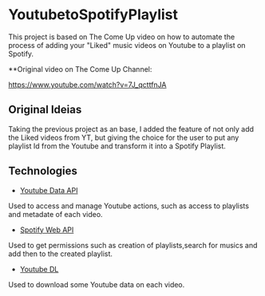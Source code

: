 # YoutubetoSpotifyPlaylist

This project is based on The Come Up video on how to automate the process of adding your "Liked" music videos on Youtube to a playlist on Spotify.

**Original video on The Come Up Channel:

https://www.youtube.com/watch?v=7J_qcttfnJA

## Original Ideias

Taking the previous project as an base, I added the feature of not only add the Liked videos from YT, but giving the choice for the user to put any playlist Id from the Youtube and transform it into a Spotify Playlist.

## Technologies

- [Youtube Data API](https://developers.google.com/youtube/v3)

Used to access and manage Youtube actions, such as access to playlists and metadate of each video.

- [Spotify Web API](https://developer.spotify.com/documentation/web-api/)

Used to get permissions such as creation of playlists,search for musics and add then to the created playlist.

- [Youtube DL](https://github.com/ytdl-org/youtube-dl/)

Used to download some Youtube data on each video.
